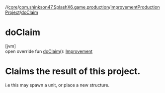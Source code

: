 //[core](../../../index.md)/[com.shinkson47.SplashX6.game.production](../index.md)/[ImprovementProductionProject](index.md)/[doClaim](do-claim.md)

# doClaim

[jvm]\
open override fun [doClaim](do-claim.md)(): [Improvement](../../com.shinkson47.SplashX6.game.cities/-improvement/index.md)

# Claims the result of this project.

i.e this may spawn a unit, or place a new structure.
